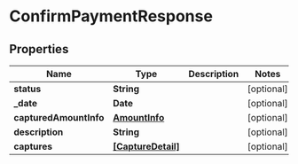 # ConfirmPaymentResponse

## Properties
Name | Type | Description | Notes
------------ | ------------- | ------------- | -------------
**status** | **String** |  | [optional] 
**_date** | **Date** |  | [optional] 
**capturedAmountInfo** | [**AmountInfo**](AmountInfo.md) |  | [optional] 
**description** | **String** |  | [optional] 
**captures** | [**[CaptureDetail]**](CaptureDetail.md) |  | [optional] 

